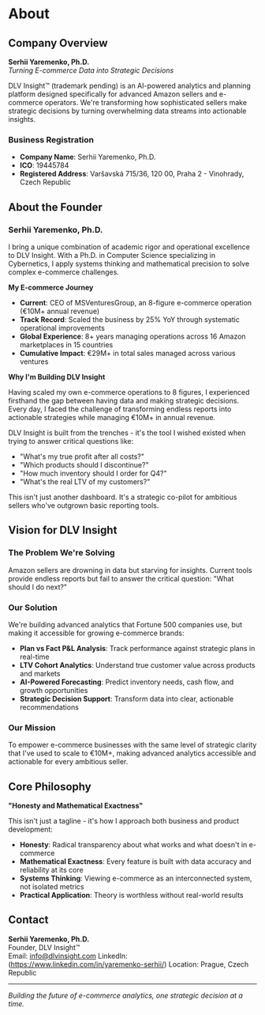 # About

## Company Overview

**Serhii Yaremenko, Ph.D.**  
*Turning E-commerce Data into Strategic Decisions*

DLV Insight™ (trademark pending) is an AI-powered analytics and planning platform designed specifically for advanced Amazon sellers and e-commerce operators. We're transforming how sophisticated sellers make strategic decisions by turning overwhelming data streams into actionable insights.

### Business Registration
- **Company Name**: Serhii Yaremenko, Ph.D.
- **ICO**: 19445784
- **Registered Address**: Varšavská 715/36, 120 00, Praha 2 - Vinohrady, Czech Republic


## About the Founder

### Serhii Yaremenko, Ph.D.

I bring a unique combination of academic rigor and operational excellence to DLV Insight. With a Ph.D. in Computer Science specializing in Cybernetics, I apply systems thinking and mathematical precision to solve complex e-commerce challenges.

**My E-commerce Journey**
- **Current**: CEO of MSVenturesGroup, an 8-figure e-commerce operation (€10M+ annual revenue)
- **Track Record**: Scaled the business by 25% YoY through systematic operational improvements
- **Global Experience**: 8+ years managing operations across 16 Amazon marketplaces in 15 countries
- **Cumulative Impact**: €29M+ in total sales managed across various ventures

**Why I'm Building DLV Insight**

Having scaled my own e-commerce operations to 8 figures, I experienced firsthand the gap between having data and making strategic decisions. Every day, I faced the challenge of transforming endless reports into actionable strategies while managing €10M+ in annual revenue.

DLV Insight is built from the trenches - it's the tool I wished existed when trying to answer critical questions like:
- "What's my true profit after all costs?"
- "Which products should I discontinue?"
- "How much inventory should I order for Q4?"
- "What's the real LTV of my customers?"

This isn't just another dashboard. It's a strategic co-pilot for ambitious sellers who've outgrown basic reporting tools.

## Vision for DLV Insight

### The Problem We're Solving
Amazon sellers are drowning in data but starving for insights. Current tools provide endless reports but fail to answer the critical question: "What should I do next?" 

### Our Solution
We're building advanced analytics that Fortune 500 companies use, but making it accessible for growing e-commerce brands:
- **Plan vs Fact P&L Analysis**: Track performance against strategic plans in real-time
- **LTV Cohort Analytics**: Understand true customer value across products and markets
- **AI-Powered Forecasting**: Predict inventory needs, cash flow, and growth opportunities
- **Strategic Decision Support**: Transform data into clear, actionable recommendations

### Our Mission
To empower e-commerce businesses with the same level of strategic clarity that I've used to scale to €10M+, making advanced analytics accessible and actionable for every ambitious seller.

## Core Philosophy

**"Honesty and Mathematical Exactness"**

This isn't just a tagline - it's how I approach both business and product development:
- **Honesty**: Radical transparency about what works and what doesn't in e-commerce
- **Mathematical Exactness**: Every feature is built with data accuracy and reliability at its core
- **Systems Thinking**: Viewing e-commerce as an interconnected system, not isolated metrics
- **Practical Application**: Theory is worthless without real-world results

## Contact

**Serhii Yaremenko, Ph.D.**  
Founder, DLV Insight™  
Email: info@dlvinsight.com
LinkedIn: (https://www.linkedin.com/in/yaremenko-serhii/)
Location: Prague, Czech Republic

---

*Building the future of e-commerce analytics, one strategic decision at a time.*